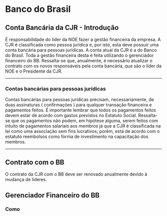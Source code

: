 # Banco do Brasil

## Conta Bancária da CJR - Introdução

É responsabilidade do líder da NOE fazer a gestão financeira da empresa. A CJR é classificada como pessoa jurídica e, por isto, esta deve possuir uma conta bancária para pessoas jurídicas. A conta atual da CJR é a do Banco do Brasil. Toda a gestão financeira desta é feita utilizando o gerenciador financeiro do BB. Ressalta-se que, anualmente, é necessário atualizar o contrato com os novos responsáveis pela conta bancária, que são o líder da NOE e o Presidente da CJR.

---

### Contas bancárias para pessoas jurídicas

Contas bancárias para pessoas jurídicas precisam, necessariamente, de duas assinaturas ( confirmações ) para qualquer transação financeira e pagamentos feitos. É importante lembrar que todos os pagamentos feitos devem estar de acordo com gastos previstos no Estatuto Social. Ressalta-se que os pagamentos não podem, em hipótese alguma, serem feitos com intuito de pagamentos salariais aos membros já que a CJR é classificada na lei como uma associação sem fins lucrativos; porém, está de acordo com o estatuto reembolsos como forma de investimento na capacitação dos membros.

---

## Contrato com o BB

O contrato da CJR com o BB deve ser renovado anualmente devido à mudança de líderes. 

## Gerenciador Financeiro do BB

### Como  